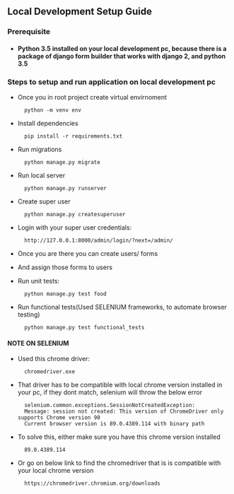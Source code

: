 ## Local Development Setup Guide

### Prerequisite

- #### Python 3.5 installed on your local development pc, because there is a package of django form builder that works with django 2, and python 3.5

### Steps to setup and run application on local development pc

- Once you in root project create virtual envirnoment

        python -m venv env

- Install dependencies

        pip install -r requirements.txt

- Run migrations

        python manage.py migrate

- Run local server

        python manage.py runserver

- Create super user

        python manage.py createsuperuser

- Login with your super user credentials:

        http://127.0.0.1:8000/admin/login/?next=/admin/

- Once you are there you can create users/ forms

- And assign those forms to users

- Run unit tests:

        python manage.py test food

- Run functional tests(Used SELENIUM frameworks, to automate browser testing)

        python manage.py test functional_tests

#### NOTE ON SELENIUM

- Used this chrome driver:

        chromedriver.exe

- That driver has to be compatible with local chrome version installed in your pc, if they dont match, selenium will throw the below error

        selenium.common.exceptions.SessionNotCreatedException:
        Message: session not created: This version of ChromeDriver only supports Chrome version 90
        Current browser version is 89.0.4389.114 with binary path

- To solve this, either make sure you have this chrome version installed

        89.0.4389.114

- Or go on below link to find the chromedriver that is is compatible with your local chrome version

        https://chromedriver.chromium.org/downloads
